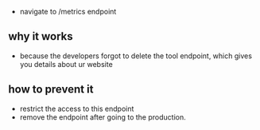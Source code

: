 * navigate to /metrics endpoint

## why it works
* because the developers forgot to delete the tool endpoint, which gives you details about ur website

## how to prevent it
* restrict the access to this endpoint
* remove the endpoint after going to the production.